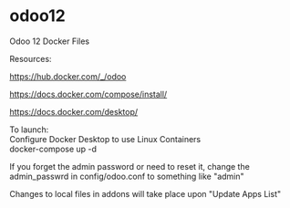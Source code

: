 # odoo12
Odoo 12 Docker Files

Resources:

https://hub.docker.com/_/odoo

https://docs.docker.com/compose/install/

https://docs.docker.com/desktop/

To launch:  
Configure Docker Desktop to use Linux Containers  
docker-compose up -d

If you forget the admin password or need to reset it, change the admin_passwrd in config/odoo.conf to something like "admin"

Changes to local files in addons will take place upon "Update Apps List"

